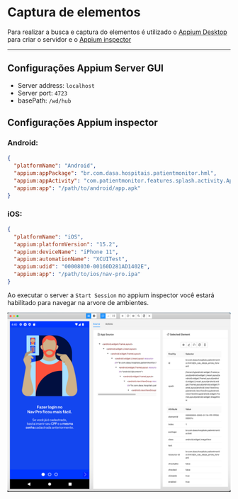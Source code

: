 # Captura de elementos

Para realizar a busca e captura do elementos é utilizado o [Appium Desktop](https://github.com/appium/appium-desktop/releases)
para criar o servidor e o [Appium inspector](https://github.com/appium/appium-inspector/releases)

****
## Configurações Appium Server GUI

- Server address: `localhost`
- Server port: ``4723``
- basePath: ``/wd/hub``

## Configurações Appium inspector

### Android:
````json
{
  "platformName": "Android",
  "appium:appPackage": "br.com.dasa.hospitais.patientmonitor.hml",
  "appium:appActivity": "com.patientmonitor.features.splash.activity.AppSplashActivity",
  "appium:app": "/path/to/android/app.apk"
}
````

### iOS:
````json
{
  "platformName": "iOS",
  "appium:platformVersion": "15.2",
  "appium:deviceName": "iPhone 11",
  "appium:automationName": "XCUITest",
  "appium:udid": "00008030-00160D281AD1402E",
  "appium:app": "/path/to/ios/nav-pro.ipa"
}
````

Ao executar o server a `Start Session` no appium inspector você estará habilitado para navegar na arvore de ambientes.

![Imagem Appium inspector executando](docs/imgs/appium-inspector.png)